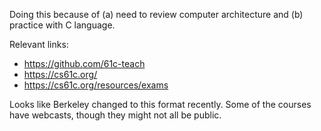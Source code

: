 Doing this because of (a) need to review computer architecture and (b) practice with C language.

Relevant links:

- https://github.com/61c-teach
- https://cs61c.org/
- https://cs61c.org/resources/exams

Looks like Berkeley changed to this format recently. Some of the courses have webcasts, though they might not all be public.

